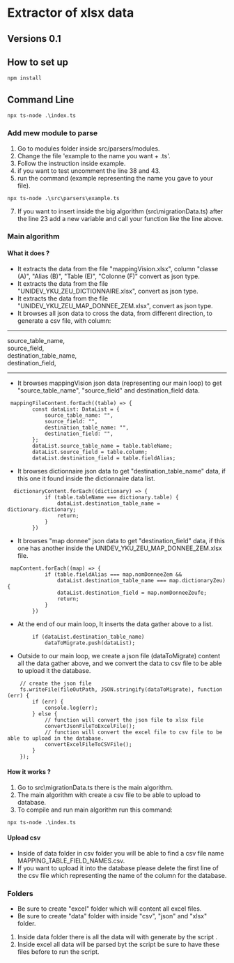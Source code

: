 # Extractor of xlsx data

## Versions 0.1

## How to set up
```
npm install
```

## Command Line

```
npx ts-node .\index.ts
```

### Add mew module to parse

1. Go to modules folder inside src/parsers/modules.
2. Change the file 'example to the name you want + .ts'.
3. Follow the instruction inside example.
4. if you want to test uncomment the line 38 and 43.
5. run the command (example representing the name you gave to your file).
```
npx ts-node .\src\parsers\example.ts
```
7. If you want to insert inside the big algorithm (src\migrationData.ts) after the line 23 add a new variable and call your function like the line above.


### Main algorithm
#### What it does ?

- It extracts the data from the file "mappingVision.xlsx", column "classe (A)", "Alias (B)", "Table (E)", "Colonne (F)" convert as json type.
- It extracts the data from the file "UNIDEV_YKU_ZEU_DICTIONNAIRE.xlsx", convert as json type.
- It extracts the data from the file "UNIDEV_YKU_ZEU_MAP_DONNEE_ZEM.xlsx", convert as json type.
- It browses all json data to cross the data, from different direction, to generate a csv file, with column:
****
  source_table_name, <br>
  source_field,<br>
  destination_table_name,<br>
  destination_field, <br>
****
- It browses mappingVision json data (representing our main loop) to get "source_table_name", "source_field" and destination_field data.
```
 mappingFileContent.forEach((table) => {
        const dataList: DataList = {
            source_table_name: "",
            source_field: "",
            destination_table_name: "",
            destination_field: "",
        };
        dataList.source_table_name = table.tableName;
        dataList.source_field = table.column;
        dataList.destination_field = table.fieldAlias;
```
- It browses dictionnaire json data to get "destination_table_name" data, if this one it found inside the dictionnaire data list.
```
  dictionaryContent.forEach((dictionary) => {
            if (table.tableName === dictionary.table) {
                dataList.destination_table_name = dictionary.dictionary;
                return;
            }
        })
```
- It browses "map donnee" json data to get "destination_field" data, if this one has another inside the UNIDEV_YKU_ZEU_MAP_DONNEE_ZEM.xlsx file.
```
 mapContent.forEach((map) => {
            if (table.fieldAlias === map.nomDonneeZem &&
                dataList.destination_table_name === map.dictionaryZeu) {
                dataList.destination_field = map.nomDonneeZeufe;
                return;
            }
        })
```
- At the end of our main loop, It inserts the data gather above to a list.
```
        if (dataList.destination_table_name)
            dataToMigrate.push(dataList);
```
- Outside to our main loop, we create a json file (dataToMigrate) content all the data gather above, and we convert the data to csv file to be able to upload it the database.
```
    // create the json file
    fs.writeFile(fileOutPath, JSON.stringify(dataToMigrate), function (err) {
        if (err) {
            console.log(err);
        } else {
            // function will convert the json file to xlsx file
            convertJsonFileToExcelFile();
            // function will convert the excel file to csv file to be able to upload in the database.
            convertExcelFileToCSVFile();
        }
    });
```

#### How it works ?

1. Go to src\migrationData.ts there is the main algorithm.
2. The main algorithm with create a csv file to be able to upload to database.
3. To compile and run main algorithm run this command:
```
npx ts-node .\index.ts
```

#### Upload csv
* Inside of data folder in csv folder you will be able to find a csv file name MAPPING_TABLE_FIELD_NAMES.csv.
* If you want to upload it into the database please delete the first line of the csv file which representing the name of the column for the database. 


### Folders
* Be sure to create "excel" folder which will content all excel files.
* Be sure to create "data" folder with inside "csv", "json" and "xlsx" folder.

1. Inside data folder there is all the data will with generate by the script .
2. Inside excel all data will be parsed byt the script be sure to have these files before to run the script.

